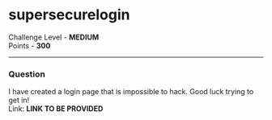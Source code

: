 # supersecurelogin

Challenge Level - __MEDIUM__  
Points - __300__

---
### Question
I have created a login page that is impossible to hack. Good luck trying to get in!  
Link: __LINK TO BE PROVIDED__
